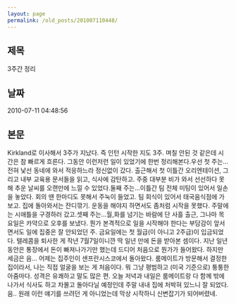 ```yaml
---
layout: page
permalink: /old_posts/201007110448/
---
```


## 제목
3주간 정리

## 날짜
2010-07-11 04:48:56

## 본문

Kirkland로 이사해서 3주가 지났다. 즉 인턴 시작한 지도 3주. 며칠 안된 것 같은데 시간은 참 빠르게 흐른다. 그동안 이런저런 일이 있었기에 한번 정리해본다.우선 첫 주는...전혀 낯선 동네에 와서 적응하느라 정신없이 갔다. 출근해서 첫 이틀간 오리엔테이션, 그리고 내부 교육용 문서들을 읽고, 식사에 감탄하고. 주중 대부분 비가 와서 선선하다 못해 추운 날씨를 오랜만에 느낄 수 있었다.둘째 주는...이틀간 팀 전체 미팅이 있어서 일손을 놓았다. 회의 땐 한마디도 못해서 주눅이 들었고. 팀 회식이 있어서 태국음식점에 가보고. 집에 돌아와서는 잔디깎기. 운동을 해야지 하면서도 좀처럼 시작을 못했다. 주말에는 시애틀을 구경하러 갔고.셋째 주는...월,화를 넘기는 바람에 단 사흘 출근, 그나마 목요일은 카약으로 오후를 보냈다. 뭔가 본격적으로 일을 시작해야 한다는 부담감이 앞서면서도 일에 집중은 잘 안되었던 주. 금요일에는 첫 월급(이 아니고 2주급)이 입금되었다. 텔레콤을 퇴사한 게 작년 7월7일이니깐 딱 일년 만에 돈을 받아본 셈이다. 지난 일년동안은 통장에서 돈이 빠져나가기만 했는데 드디어 처음으로 뭔가가 들어왔다. 하지만 세금은 음... 어제는 집주인이 샌프란시스코에서 돌아왔다. 룸메이트가 방문해서 결정한 집이라서, 나는 직접 얼굴을 보는 게 처음이다. 뭐 그냥 평범하고 (미국 기준으로) 퉁퉁한 아줌마다. 성격은 유쾌하고 말도 많은 편. 오늘 저녁과 내일은 룸메이트랑 다 함께 밖에 나가서 식사도 하고 차몰고 돌아다닐 예정인데 주말 내내 집에 처박혀 있느니 잘 되었다.음.. 원래 이런 얘기를 쓰려던 게 아니었는데 막상 시작하니 신변잡기가 되어버렸네.